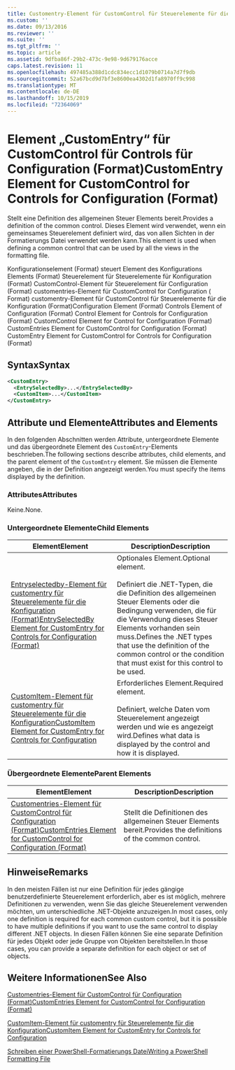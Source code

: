 ```yaml
---
title: Customentry-Element für CustomControl für Steuerelemente für die Konfiguration (Format) | Microsoft-Dokumentation
ms.custom: ''
ms.date: 09/13/2016
ms.reviewer: ''
ms.suite: ''
ms.tgt_pltfrm: ''
ms.topic: article
ms.assetid: 9dfba86f-29b2-473c-9e98-9d679176acce
caps.latest.revision: 11
ms.openlocfilehash: 497485a388d1cdc834ecc1d1079b0714a7d7f9db
ms.sourcegitcommit: 52a67bcd9d7bf3e8600ea4302d1fa8970ff9c998
ms.translationtype: MT
ms.contentlocale: de-DE
ms.lasthandoff: 10/15/2019
ms.locfileid: "72364069"
---
```

# <a name="customentry-element-for-customcontrol-for-controls-for-configuration-format"></a><span data-ttu-id="b9e9c-102">Element „CustomEntry“ für CustomControl für Controls für Configuration (Format)</span><span class="sxs-lookup"><span data-stu-id="b9e9c-102">CustomEntry Element for CustomControl for Controls for Configuration (Format)</span></span>

<span data-ttu-id="b9e9c-103">Stellt eine Definition des allgemeinen Steuer Elements bereit.</span><span class="sxs-lookup"><span data-stu-id="b9e9c-103">Provides a definition of the common control.</span></span> <span data-ttu-id="b9e9c-104">Dieses Element wird verwendet, wenn ein gemeinsames Steuerelement definiert wird, das von allen Sichten in der Formatierungs Datei verwendet werden kann.</span><span class="sxs-lookup"><span data-stu-id="b9e9c-104">This element is used when defining a common control that can be used by all the views in the formatting file.</span></span>

<span data-ttu-id="b9e9c-105">Konfigurationselement (Format) steuert Element des Konfigurations Elements (Format) Steuerelement für Steuerelemente für Konfiguration (Format) CustomControl-Element für Steuerelement für Configuration (Format) customentries-Element für CustomControl for Configuration ( Format) customentry-Element für CustomControl für Steuerelemente für die Konfiguration (Format)</span><span class="sxs-lookup"><span data-stu-id="b9e9c-105">Configuration Element (Format) Controls Element of Configuration (Format) Control Element for Controls for Configuration (Format) CustomControl Element for Control for Configuration (Format) CustomEntries Element for CustomControl for Configuration (Format) CustomEntry Element for CustomControl for Controls for Configuration (Format)</span></span>

## <a name="syntax"></a><span data-ttu-id="b9e9c-106">Syntax</span><span class="sxs-lookup"><span data-stu-id="b9e9c-106">Syntax</span></span>

```xml
<CustomEntry>
  <EntrySelectedBy>...</EntrySelectedBy>
  <CustomItem>...</CustomItem>
</CustomEntry>

```

## <a name="attributes-and-elements"></a><span data-ttu-id="b9e9c-107">Attribute und Elemente</span><span class="sxs-lookup"><span data-stu-id="b9e9c-107">Attributes and Elements</span></span>

<span data-ttu-id="b9e9c-108">In den folgenden Abschnitten werden Attribute, untergeordnete Elemente und das übergeordnete Element des `CustomEntry`-Elements beschrieben.</span><span class="sxs-lookup"><span data-stu-id="b9e9c-108">The following sections describe attributes, child elements, and the parent element of the `CustomEntry` element.</span></span> <span data-ttu-id="b9e9c-109">Sie müssen die Elemente angeben, die in der Definition angezeigt werden.</span><span class="sxs-lookup"><span data-stu-id="b9e9c-109">You must specify the items displayed by the definition.</span></span>

### <a name="attributes"></a><span data-ttu-id="b9e9c-110">Attributes</span><span class="sxs-lookup"><span data-stu-id="b9e9c-110">Attributes</span></span>

<span data-ttu-id="b9e9c-111">Keine.</span><span class="sxs-lookup"><span data-stu-id="b9e9c-111">None.</span></span>

### <a name="child-elements"></a><span data-ttu-id="b9e9c-112">Untergeordnete Elemente</span><span class="sxs-lookup"><span data-stu-id="b9e9c-112">Child Elements</span></span>

|<span data-ttu-id="b9e9c-113">Element</span><span class="sxs-lookup"><span data-stu-id="b9e9c-113">Element</span></span>|<span data-ttu-id="b9e9c-114">Description</span><span class="sxs-lookup"><span data-stu-id="b9e9c-114">Description</span></span>|
|-------------|-----------------|
|[<span data-ttu-id="b9e9c-115">Entryselectedby-Element für customentry für Steuerelemente für die Konfiguration (Format)</span><span class="sxs-lookup"><span data-stu-id="b9e9c-115">EntrySelectedBy Element for CustomEntry for Controls for Configuration (Format)</span></span>](./entryselectedby-element-for-customentry-for-controls-for-configuration-format.md)|<span data-ttu-id="b9e9c-116">Optionales Element.</span><span class="sxs-lookup"><span data-stu-id="b9e9c-116">Optional element.</span></span><br /><br /> <span data-ttu-id="b9e9c-117">Definiert die .NET-Typen, die die Definition des allgemeinen Steuer Elements oder die Bedingung verwenden, die für die Verwendung dieses Steuer Elements vorhanden sein muss.</span><span class="sxs-lookup"><span data-stu-id="b9e9c-117">Defines the .NET types that use the definition of the common control or the condition that must exist for this control to be used.</span></span>|
|[<span data-ttu-id="b9e9c-118">CustomItem-Element für customentry für Steuerelemente für die Konfiguration</span><span class="sxs-lookup"><span data-stu-id="b9e9c-118">CustomItem Element for CustomEntry for Controls for Configuration</span></span>](./customitem-element-for-customentry-for-controls-for-configuration-format.md)|<span data-ttu-id="b9e9c-119">Erforderliches Element.</span><span class="sxs-lookup"><span data-stu-id="b9e9c-119">Required element.</span></span><br /><br /> <span data-ttu-id="b9e9c-120">Definiert, welche Daten vom Steuerelement angezeigt werden und wie es angezeigt wird.</span><span class="sxs-lookup"><span data-stu-id="b9e9c-120">Defines what data is displayed by the control and how it is displayed.</span></span>|

### <a name="parent-elements"></a><span data-ttu-id="b9e9c-121">Übergeordnete Elemente</span><span class="sxs-lookup"><span data-stu-id="b9e9c-121">Parent Elements</span></span>

|<span data-ttu-id="b9e9c-122">Element</span><span class="sxs-lookup"><span data-stu-id="b9e9c-122">Element</span></span>|<span data-ttu-id="b9e9c-123">Description</span><span class="sxs-lookup"><span data-stu-id="b9e9c-123">Description</span></span>|
|-------------|-----------------|
|[<span data-ttu-id="b9e9c-124">Customentries-Element für CustomControl für Configuration (Format)</span><span class="sxs-lookup"><span data-stu-id="b9e9c-124">CustomEntries Element for CustomControl for Configuration (Format)</span></span>](./customentries-element-for-customcontrol-for-controls-for-configuration-format.md)|<span data-ttu-id="b9e9c-125">Stellt die Definitionen des allgemeinen Steuer Elements bereit.</span><span class="sxs-lookup"><span data-stu-id="b9e9c-125">Provides the definitions of the common control.</span></span>|

## <a name="remarks"></a><span data-ttu-id="b9e9c-126">Hinweise</span><span class="sxs-lookup"><span data-stu-id="b9e9c-126">Remarks</span></span>

<span data-ttu-id="b9e9c-127">In den meisten Fällen ist nur eine Definition für jedes gängige benutzerdefinierte Steuerelement erforderlich, aber es ist möglich, mehrere Definitionen zu verwenden, wenn Sie das gleiche Steuerelement verwenden möchten, um unterschiedliche .NET-Objekte anzuzeigen.</span><span class="sxs-lookup"><span data-stu-id="b9e9c-127">In most cases, only one definition is required for each common custom control, but it is possible to have multiple definitions if you want to use the same control to display different .NET objects.</span></span> <span data-ttu-id="b9e9c-128">In diesen Fällen können Sie eine separate Definition für jedes Objekt oder jede Gruppe von Objekten bereitstellen.</span><span class="sxs-lookup"><span data-stu-id="b9e9c-128">In those cases, you can provide a separate definition for each object or set of objects.</span></span>

## <a name="see-also"></a><span data-ttu-id="b9e9c-129">Weitere Informationen</span><span class="sxs-lookup"><span data-stu-id="b9e9c-129">See Also</span></span>

[<span data-ttu-id="b9e9c-130">Customentries-Element für CustomControl für Configuration (Format)</span><span class="sxs-lookup"><span data-stu-id="b9e9c-130">CustomEntries Element for CustomControl for Configuration (Format)</span></span>](./customentries-element-for-customcontrol-for-controls-for-configuration-format.md)

[<span data-ttu-id="b9e9c-131">CustomItem-Element für customentry für Steuerelemente für die Konfiguration</span><span class="sxs-lookup"><span data-stu-id="b9e9c-131">CustomItem Element for CustomEntry for Controls for Configuration</span></span>](./customitem-element-for-customentry-for-controls-for-configuration-format.md)

[<span data-ttu-id="b9e9c-132">Schreiben einer PowerShell-Formatierungs Datei</span><span class="sxs-lookup"><span data-stu-id="b9e9c-132">Writing a PowerShell Formatting File</span></span>](./writing-a-powershell-formatting-file.md)
